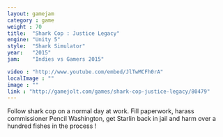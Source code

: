 ```yaml
---
layout: gamejam
category : game
weight : 70
title:  "Shark Cop : Justice Legacy"
engine: "Unity 5"
style:  "Shark Simulator"
year:   "2015"
jam:    "Indies vs Gamers 2015"

video : "http://www.youtube.com/embed/JlTwMCFh0rA"
localImage : ""
image : ""
link : "http://gamejolt.com/games/shark-cop-justice-legacy/80479"
---
```

Follow shark cop on a normal day at work. Fill paperwork, harass commissioner Pencil Washington, get Starlin back in jail and harm over a hundred fishes in the process !